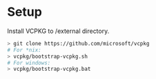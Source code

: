 # Setup  

Install VCPKG to /external directory.  

```bash
> git clone https://github.com/microsoft/vcpkg
# For *nix:
> vcpkg/bootstrap-vcpkg.sh
# For windows: 
> vcpkg/bootstrap-vcpkg.bat
```  
